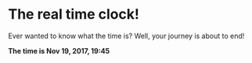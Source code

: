 # The real time clock!

Ever wanted to know what the time is? Well, your journey is about to end!

**The time is Nov 19, 2017, 19:45**
